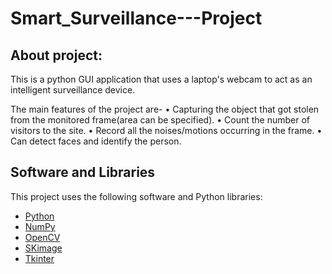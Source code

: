 # Smart_Surveillance---Project

## About project:

This is a python GUI application that uses a laptop's webcam to act as an intelligent surveillance device.

The main features of the project are-
• Capturing the object that got stolen from the monitored frame(area can be specified).
• Count the number of visitors to the site.
• Record all the noises/motions occurring in the frame.
• Can detect faces and identify the person.


## Software and Libraries

This project uses the following software and Python libraries:

* [Python](https://www.python.org/downloads/release/python-364/)
* [NumPy](http://www.numpy.org/)
* [OpenCV](https://opencv.org/)
* [SKimage](https://scikit-image.org/)
* [Tkinter](https://docs.python.org/3/library/tkinter.html)